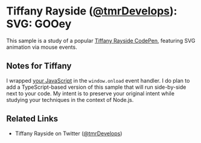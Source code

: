 # Tiffany Rayside ([@tmrDevelops](https://twitter.com/tmrDevelops)): SVG: GOOey

This sample is a study of a popular [Tiffany Rayside CodePen](https://codepen.io/tmrDevelops/pen/eNXoGx), featuring SVG animation via mouse events.

## Notes for Tiffany

I wrapped [your JavaScript](./index.js) in the `window.onload` event handler. I do plan to add a TypeScript-based version of this sample that will run side-by-side next to your code. My intent is to preserve your original intent while studying your techniques in the context of Node.js.

## Related Links

* Tiffany Rayside on Twitter ([@tmrDevelops](https://twitter.com/tmrDevelops))